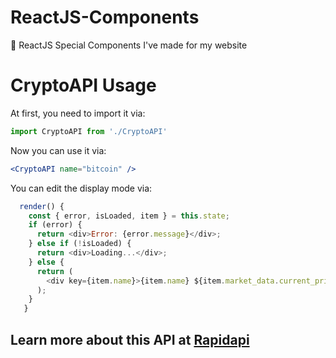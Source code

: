 # ReactJS-Components
🧱 ReactJS Special Components I've made for my website

# CryptoAPI Usage
At first, you need to import it via:
```javascript
import CryptoAPI from './CryptoAPI'
```

Now you can use it via:
```jsx
<CryptoAPI name="bitcoin" />
```

You can edit the display mode via:
```javascript
  render() {
    const { error, isLoaded, item } = this.state;
    if (error) {
      return <div>Error: {error.message}</div>;
    } else if (!isLoaded) {
      return <div>Loading...</div>;
    } else {
      return (
        <div key={item.name}>{item.name} ${item.market_data.current_price.usd}</div> //Output: Bitcoin $6000
      );
    }
   }
```

## Learn more about this API at [Rapidapi](https://rapidapi.com/coingecko/api/coingecko)


